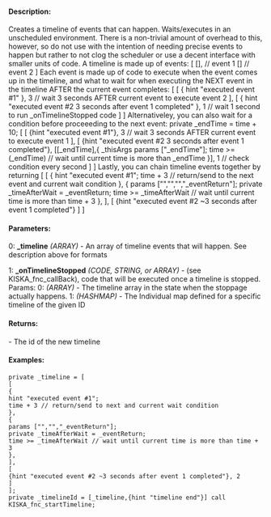 #### Description:
Creates a timeline of events that can happen. Waits/executes in an unscheduled environment. There is a non-trivial amount of overhead to this, however, so do not use with the intention of needing precise events to happen but rather to not clog the scheduler or use a decent interface with smaller units of code. A timeline is made up of events: [ [], // event 1 [] // event 2 ] Each event is made up of code to execute when the event comes up in the timeline, and what to wait for when executing the NEXT event in the timeline AFTER the current event completes: [ [ { hint "executed event #1" }, 3 // wait 3 seconds AFTER current event to execute event 2 ], [ { hint "executed event #2 3 seconds after event 1 completed" }, 1 // wait 1 second to run _onTimelineStopped code ] ] Alternativeley, you can also wait for a condition before proceeeding to the next event: private _endTime = time + 10; [ [ {hint "executed event #1"}, 3 // wait 3 seconds AFTER current event to execute event 1 ], [ {hint "executed event #2 3 seconds after event 1 completed"}, [[_endTime],{ _thisArgs params ["_endTime"]; time >= (_endTime) // wait until current time is more than _endTime }], 1 // check condition every second ] ] Lastly, you can chain timeline events together by returning [ [ { hint "executed event #1"; time + 3 // return/send to the next event and current wait condition }, { params ["","","","_eventReturn"]; private _timeAfterWait = _eventReturn; time >= _timeAfterWait // wait until current time is more than time + 3 }, ], [ {hint "executed event #2 ~3 seconds after event 1 completed"} ] ]

#### Parameters:
0: **_timeline** *(ARRAY)* - An array of timeline events that will happen. 
See description above for formats

1: **_onTimelineStopped** *(CODE, STRING, or ARRAY)* - (see KISKA_fnc_callBack),
code that will be executed once a timeline is stopped. Params:
0: *(ARRAY)* - The timeline array in the state when the stoppage actually happens.
1: *(HASHMAP)* - The Individual map defined for a specific timeline of the given ID

#### Returns:
<NUMBER> - The id of the new timeline

#### Examples:
```sqf
private _timeline = [
[
{
hint "executed event #1";
time + 3 // return/send to next and current wait condition
},
{
params ["","","_eventReturn"];
private _timeAfterWait = _eventReturn;
time >= _timeAfterWait // wait until current time is more than time + 3
},
],
[
{hint "executed event #2 ~3 seconds after event 1 completed"}, 2
]
];
private _timelineId = [_timeline,{hint "timeline end"}] call KISKA_fnc_startTimeline;
```

